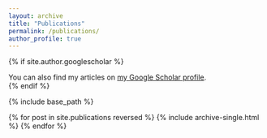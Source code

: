 ```yaml
---
layout: archive
title: "Publications"
permalink: /publications/
author_profile: true
---
```


{% if site.author.googlescholar %}
  <div class="wordwrap">You can also find my articles on <a href="https://scholar.google.com/citations?hl=en&user=ZOf_esUAAAAJ">my Google Scholar profile</a>.</div>
{% endif %}

{% include base_path %}

{% for post in site.publications reversed %}
  {% include archive-single.html %}
{% endfor %}
